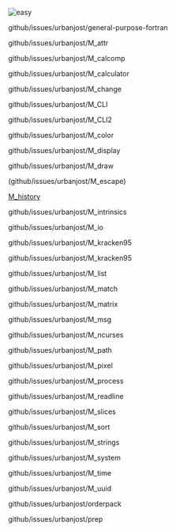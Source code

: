 ![easy](github/issues/urbanjost/easy)

github/issues/urbanjost/general-purpose-fortran

github/issues/urbanjost/M_attr

github/issues/urbanjost/M_calcomp

github/issues/urbanjost/M_calculator

github/issues/urbanjost/M_change

github/issues/urbanjost/M_CLI

github/issues/urbanjost/M_CLI2

github/issues/urbanjost/M_color

github/issues/urbanjost/M_display

github/issues/urbanjost/M_draw

(github/issues/urbanjost/M_escape)

[M_history](github/issues/urbanjost/M_history)

github/issues/urbanjost/M_intrinsics

github/issues/urbanjost/M_io

github/issues/urbanjost/M_kracken95

github/issues/urbanjost/M_kracken95

github/issues/urbanjost/M_list

github/issues/urbanjost/M_match

github/issues/urbanjost/M_matrix

github/issues/urbanjost/M_msg

github/issues/urbanjost/M_ncurses

github/issues/urbanjost/M_path

github/issues/urbanjost/M_pixel

github/issues/urbanjost/M_process

github/issues/urbanjost/M_readline

github/issues/urbanjost/M_slices

github/issues/urbanjost/M_sort

github/issues/urbanjost/M_strings

github/issues/urbanjost/M_system

github/issues/urbanjost/M_time

github/issues/urbanjost/M_uuid

github/issues/urbanjost/orderpack

github/issues/urbanjost/prep
